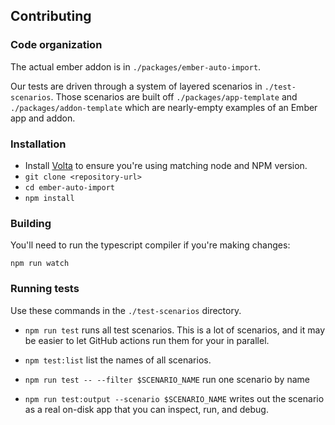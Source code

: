 ## Contributing

### Code organization

The actual ember addon is in `./packages/ember-auto-import`.

Our tests are driven through a system of layered scenarios in `./test-scenarios`. Those scenarios are built off `./packages/app-template` and `./packages/addon-template` which are nearly-empty examples of an Ember app and addon.

### Installation

- Install [Volta](https://volta.sh/) to ensure you're using matching node and NPM version.
- `git clone <repository-url>`
- `cd ember-auto-import`
- `npm install`

### Building

You'll need to run the typescript compiler if you're making changes:

```
npm run watch
```

### Running tests

Use these commands in the `./test-scenarios` directory.

- `npm run test` runs all test scenarios. This is a lot of scenarios, and it may be easier to let GitHub actions run them for your in parallel.

- `npm test:list` list the names of all scenarios.

- `npm run test -- --filter $SCENARIO_NAME` run one scenario by name
- `npm run test:output --scenario $SCENARIO_NAME` writes out the scenario as a real on-disk app that you can inspect, run, and debug.
